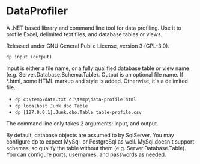 DataProfiler
============
A .NET based library and command line tool for data profiling.  Use it to profile Excel, delimited text files, and database tables or views.

Released under GNU General Public License, version 3 (GPL-3.0).

<code>dp input (output)</code>

Input is either a file name, or a fully qualified database table or view name (e.g. Server.Database.Schema.Table).
Output is an optional file name.  If *.html, some HTML markup and style is added.  Otherwise, it's a delimited file.

* <code>dp c:\temp\data.txt c:\temp\data-profile.html</code>
* <code>dp localhost.Junk.dbo.Table</code>
* <code>dp [127.0.0.1].Junk.dbo.Table table-profile.csv</code>


The command line only takes 2 arguments: input, and output.

By default, database objects are assumed to by SqlServer.  You may configure dp to expect MySql, or PostgreSql as well.  MySql doesn't support schemas, so qualify the table without them (e.g. Server.Database.Table).  You can configure ports, usernames, and passwords as needed.


